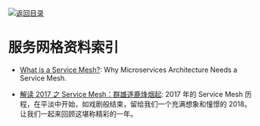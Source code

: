 [![返回目录](https://parg.co/UGo)](https://github.com/wxyyxc1992/Awesome-Reference)

# 服务网格资料索引

* [What is a Service Mesh?](https://avinetworks.com/what-are-microservices-and-containers/): Why Microservices Architecture Needs a Service Mesh.

* [解读 2017 之 Service Mesh：群雄逐鹿烽烟起](https://mp.weixin.qq.com/s/ur3PmLZ6VjP5L5FatIYYmg): 2017 年的 Service Mesh 历程，在平淡中开始，如戏剧般结束，留给我们一个充满想象和憧憬的 2018。让我们一起来回顾这堪称精彩的一年。
